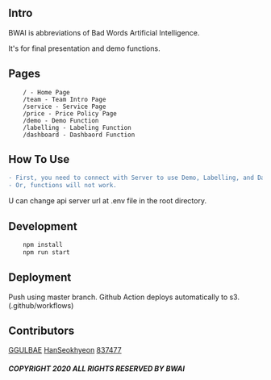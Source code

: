 ## Intro

BWAI is abbreviations of Bad Words Artificial Intelligence.

It's for final presentation and demo functions.

## Pages
```
    / - Home Page
    /team - Team Intro Page
    /service - Service Page
    /price - Price Policy Page
    /demo - Demo Function
    /labelling - Labeling Function
    /dashboard - Dashbaord Function
```

## How To Use
```diff
- First, you need to connect with Server to use Demo, Labelling, and Dashboard functions.
- Or, functions will not work.
```
U can change api server url at .env file in the root directory.


## Development
```js
    npm install
    npm run start
```

## Deployment

Push using master branch.
Github Action deploys automatically to s3. (.github/workflows)

## Contributors

[GGULBAE][link_to_GGULBAE]
[HanSeokhyeon][link_to_HanSeokhyeon]
[837477][link_to_837477]

##### COPYRIGHT 2020 ALL RIGHTS RESERVED BY BWAI

[link_to_GGULBAE]: https://github.com/GGULBAE "Go GGULBAE GIT"
[link_to_HanSeokhyeon]: https://github.com/HanSeokhyeon "Go HanSeohyeon GIT"
[link_to_837477]: https://github.com/837477 "Go 837477 GIT"

[link_to_bwai_homepage]: http://bwai.io "Go BWAI Homepage"
